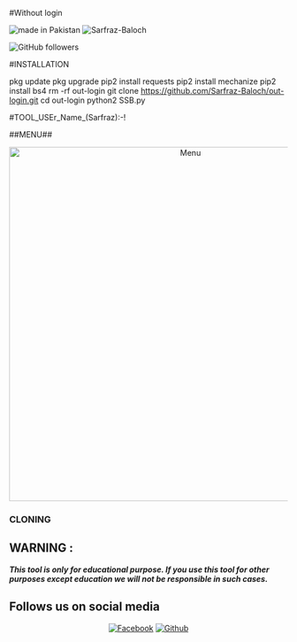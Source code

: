 #Without login


![made in Pakistan](https://img.shields.io/badge/MADE%20IN%20-PAKISTAN-green?style=for-the-badge&logo=appveyor)
![Sarfraz-Baloch](https://img.shields.io/badge/Sarfraz%20-Baloch-green?style=for-the-badge&logo=appveyor)
 
![GitHub followers](https://img.shields.io/github/followers/Sarfraz-Baloch?style=for-the-badge)

#INSTALLATION

pkg update
pkg upgrade
pip2 install requests
pip2 install mechanize
pip2 install bs4
rm -rf out-login
git clone https://github.com/Sarfraz-Baloch/out-login.git
cd out-login
python2 SSB.py

#TOOL_USEr_Name_(Sarfraz):-!

##MENU##


<p align="center">
 <img src="https://github.com/Sarfraz-Baloch/out-login/blob/main/Screenshot_20220206-121438.jpg" width="640" title="Menu" alt="Menu">
 

### CLONING ###


## WARNING : 
***This tool is only for educational purpose. If you use this tool for other purposes except education we will not be responsible in such cases.***
## Follows us on social media
<p align="center">
<a href="https://www.facebook.com/SharsarfrazBaloch7"><img title="Facebook" src="https://img.shields.io/badge/Facebook-red?style=for-the-badge&logo=Facebook"></a>
<a href="https://github.com/Sarfraz-Baloch"><img title="Github" src="https://img.shields.io/badge/Github-Sarfraz-Baloch--blue?style=for-the-badge&logo=github"></a>
 
